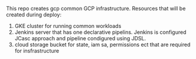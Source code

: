 This repo creates gcp common GCP infrastructure.
Resources that will be created during deploy:
1. GKE cluster for running common workloads
2. Jenkins server that has one declarative pipelins. Jenkins is configured JCasc approach and pipeline condigured using JDSL.
3. cloud storage bucket for state, iam sa, permissions ect that are required for insfrastructure